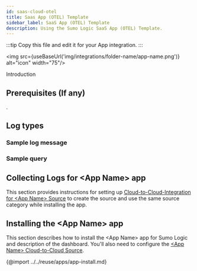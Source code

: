 ```yaml
---
id: saas-cloud-otel
title: Saas App (OTEL) Template
sidebar_label: SaaS App (OTEL) Template
description: Using the Sumo Logic SaaS App (OTEL) Template.
---
```


<head>
  <meta name="robots" content="noindex" />
</head>

:::tip
Copy this file and edit it for your App integration.
:::

<img src={useBaseUrl('img/integrations/folder-name/app-name.png')} alt="icon" width="75"/>

Introduction

## Prerequisites (If any)

<List downn the pre-requisites>.

## Log types

### Sample log message

### Sample query

## Collecting Logs for \<App Name\> app

This section provides instructions for setting up [Cloud-to-Cloud-Integration for \<App Name\> Source](/docs/send-data/hosted-collectors/cloud-to-cloud-integration-framework/\<App-Name\>-source/) to create the source and use the same source category while installing the app.

## Installing the \<App Name\> app

This section describes how to install the \<App Name\> app for Sumo Logic and description of the dashboard. You'll also need to configure the [\<App Name\> Cloud-to-Cloud Source](/docs/send-data/hosted-collectors/cloud-to-cloud-integration-framework/\<App-Name\>-source/).

{@import ../../reuse/apps/app-install.md}


